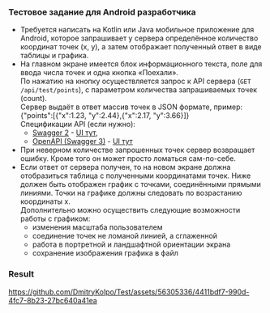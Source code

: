 ### Тестовое задание для Android разработчика

*   Требуется написать на Kotlin или Java мобильное приложение для Android, которое запрашивает у сервера определённое количество координат точек (x, y), а затем отображает полученный ответ в виде таблицы и графика.
*   На главном экране имеется блок информационного текста, поле для ввода числа точек и одна кнопка «Поехали».  
    По нажатию на кнопку осуществляется запрос к API сервера (`GET /api/test/points`), с параметром количества запрашиваемых точек (count).  
    Сервер выдаёт в ответ массив точек в JSON формате, пример: {"points":\[{"x":1.23, "y":2.44},{"x":2.17, "y":3.66}\]}  
    Спецификации API (если нужно):
    *   [Swagger 2](https://hr-challenge.interactivestandard.com/v2/api-docs?group=mobile) - [UI тут](https://hr-challenge.interactivestandard.com/swagger-ui.html?urls.primaryName=mobile),
    *   [OpenAPI (Swagger 3)](https://hr-challenge.interactivestandard.com/v3/api-docs/mobile) - [UI тут](https://hr-challenge.interactivestandard.com/v3/swagger-ui/index.html?configUrl=%2Fv3%2Fapi-docs%2Fswagger-config&urls.primaryName=mobile)
*   При неверном количестве запрошенных точек сервер возвращает ошибку. Кроме того он может просто ломаться сам-по-себе.
*   Если ответ от сервера получен, то на новом экране должна отобразиться таблица с полученными координатами точек. Ниже должен быть отображен график с точками, соединёнными прямыми линиями. Точки на графике должны следовать по возрастанию координаты x.  
    Дополнительно можно осуществить следующие возможности работы с графиком:
    *   изменения масштаба пользователем
    *   соединение точек не ломаной линией, а сглаженной
    *   работа в портретной и ландшафтной ориентации экрана
    *   сохранение изображения графика в файл
 
### Result

https://github.com/DmitryKolpo/Test/assets/56305336/4411bdf7-990d-4fc7-8b23-27bc640a41ea
